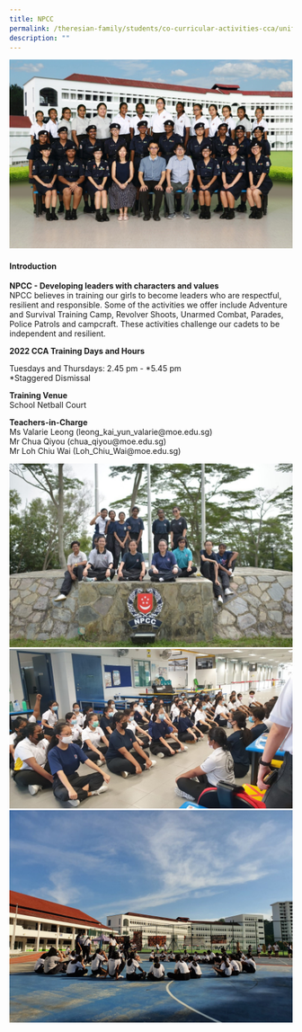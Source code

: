 ```yaml
---
title: NPCC
permalink: /theresian-family/students/co-curricular-activities-cca/uniform-groups/npcc/
description: ""
---
```

<img src="/images/npcc1.jpg">
<h4><strong>Introduction</strong></h4>
<p><strong>NPCC - Developing leaders with characters and values</strong>&nbsp;<br />NPCC believes in training our girls to become leaders who are respectful, resilient and responsible. Some of the activities we offer include Adventure and Survival Training Camp, Revolver Shoots, Unarmed Combat, Parades, Police Patrols and campcraft. These activities challenge our cadets to be independent and resilient.</p>
<p><strong>2022 CCA Training Days and Hours&nbsp;</strong></p>
<p>Tuesdays and Thursdays: 2.45 pm - *5.45 pm<br />*Staggered Dismissal</p>
<p><strong>Training Venue</strong><br />School Netball Court</p>
<p><strong>Teachers-in-Charge<br /></strong>Ms Valarie Leong (leong_kai_yun_valarie@moe.edu.sg)<br />Mr Chua Qiyou (chua_qiyou@moe.edu.sg)<br />Mr Loh Chiu Wai&nbsp;(Loh_Chiu_Wai@moe.edu.sg)</p>
<img src="/images/npcc2.jpg"><br>
<img src="/images/npcc3.jpg"><br>
<img src="/images/npcc4.jpeg">